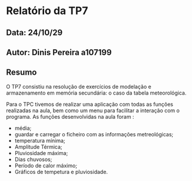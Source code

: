 # Relatório da TP7
## Data: 24/10/29
## Autor: Dinis Pereira a107199
## Resumo
O TP7 consistiu na resolução de exercícios de modelação e armazenamento em memória secundária: o caso da tabela meteorológica.

Para o TPC tivemos de realizar uma aplicação com todas as funções realizadas na aula, bem como um menu para facilitar a interação com o programa. As funções
desenvolvidas na aula foram :
* média;
* guardar e carregar o ficheiro com as informações metreológicas;
* temperatura mínima;
* Amplitude Térmica;
* Pluviosidade máxima;
* Dias chuvosos;
* Período de calor máximo;
* Gráficos de tempetura e pluviosidade.
